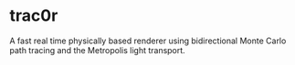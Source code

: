 # trac0r
A fast real time physically based renderer using bidirectional Monte Carlo path tracing and the Metropolis light transport.
